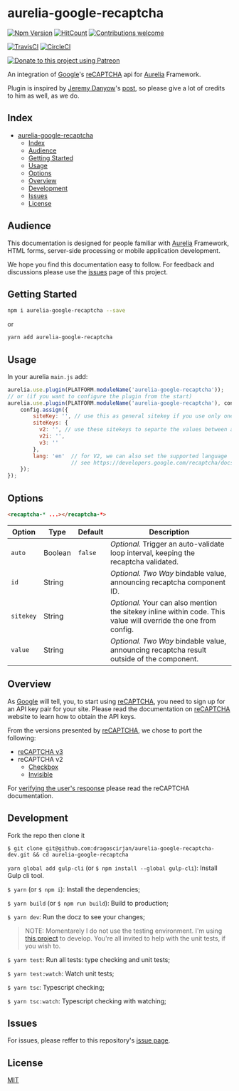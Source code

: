 # aurelia-google-recaptcha

[![Npm Version](https://img.shields.io/npm/v/aurelia-google-recaptcha.svg)](https://www.npmjs.com/package/aurelia-google-recaptcha)
[![HitCount](http://hits.dwyl.io/dragoscirjan/aurelia-google-recaptcha.svg)](http://hits.dwyl.io/dragoscirjan/aurelia-google-recaptcha)
[![Contributions welcome](https://img.shields.io/badge/contributions-welcome-brightgreen.svg?style=flat)](https://github.com/dragoscirjan/aurelia-google-recaptcha/issues)

[![TravisCI](https://travis-ci.org/dragoscirjan/aurelia-google-recaptcha.svg?branch=master)](https://travis-ci.org/dragoscirjan/aurelia-google-recaptcha)
[![CircleCI](https://circleci.com/gh/dragoscirjan/aurelia-google-recaptcha.svg?style=shield)](https://circleci.com/gh/dragoscirjan/aurelia-google-recaptcha)

[![Donate to this project using Patreon](https://img.shields.io/badge/patreon-donate-yellow.svg)](https://patreon.com/dragoscirjan)
<!-- [![Donate to this project using Flattr](https://img.shields.io/badge/flattr-donate-yellow.svg)](https://flattr.com/profile/balupton)
[![Donate to this project using Liberapay](https://img.shields.io/badge/liberapay-donate-yellow.svg)](https://liberapay.com/dragoscirjan)
[![Donate to this project using Thanks App](https://img.shields.io/badge/thanksapp-donate-yellow.svg)](https://givethanks.app/donate/npm/badges)
[![Donate to this project using Boost Lab](https://img.shields.io/badge/boostlab-donate-yellow.svg)](https://boost-lab.app/dragoscirjan/badges)
[![Donate to this project using Buy Me A Coffee](https://img.shields.io/badge/buy%20me%20a%20coffee-donate-yellow.svg)](https://buymeacoffee.com/balupton)
[![Donate to this project using Open Collective](https://img.shields.io/badge/open%20collective-donate-yellow.svg)](https://opencollective.com/dragoscirjan)
[![Donate to this project using Cryptocurrency](https://img.shields.io/badge/crypto-donate-yellow.svg)](https://dragoscirjan.me/crypto)
[![Donate to this project using Paypal](https://img.shields.io/badge/paypal-donate-yellow.svg)](https://dragoscirjan.me/paypal)
[![Buy an item on our wishlist for us](https://img.shields.io/badge/wishlist-donate-yellow.svg)](https://dragoscirjan.me/wishlist) -->


An integration of [Google](https://google.com)'s [reCAPTCHA](https://developers.google.com/recaptcha/intro) api for [Aurelia](https://aurelia.io) Framework.

Plugin is inspired by [Jeremy Danyow](http://stackoverflow.com/users/725866/jeremy-danyow)'s [post](http://stackoverflow.com/questions/35441787/use-googles-recaptcha-in-an-aurelia-application), so please give a lot of credits to him as well, as we do.

## Index

<!-- TOC -->

- [aurelia-google-recaptcha](#aurelia-google-recaptcha)
    - [Index](#index)
    - [Audience](#audience)
    - [Getting Started](#getting-started)
    - [Usage](#usage)
    - [Options](#options)
    - [Overview](#overview)
    - [Development](#development)
    - [Issues](#issues)
    - [License](#license)

<!-- /TOC -->


## Audience

This documentation is designed for people familiar with [Aurelia](https://aurelia.io) Framework, HTML forms, server-side processing or mobile application development.

We hope you find this documentation easy to follow. For feedback and discussions please use the [issues](https://github.com/dragoscirjan/aurelia-google-recaptcha/issues) page of this project.

## Getting Started

```sh
npm i aurelia-google-recaptcha --save
```

or

```sh
yarn add aurelia-google-recaptcha
```

## Usage

In your aurelia `main.js` add:

```jsx
aurelia.use.plugin(PLATFORM.moduleName('aurelia-google-recaptcha'));
// or (if you want to configure the plugin from the start)
aurelia.use.plugin(PLATFORM.moduleName('aurelia-google-recaptcha'), config => {
    config.assign({
        siteKey: '', // use this as general sitekey if you use only one type of recaptcha
        siteKeys: {
          v2: '', // use these sitekeys to separte the values between all 3 types of recaptcha
          v2i: '',
          v3: ''
        },
        lang: 'en'  // for V2, we can also set the supported language
                    // see https://developers.google.com/recaptcha/docs/language
    });
});
```

## Options

```html
<recaptcha-* ...></recaptcha-*>
```

| Option | Type | Default | Description |
|---|---|---|---|
| `auto` | Boolean | `false` | _Optional._ Trigger an auto-validate loop interval, keeping the recaptcha validated. |
| `id` | String |   | _Optional._ _Two Way_ bindable value, announcing recaptcha component ID. |
| `sitekey` | String  |   | _Optional._ Your can also mention the sitekey inline within code. This value will override the one from config. |
| `value` | String |   | _Optional._ _Two Way_ bindable value, announcing recaptcha result outside of the component. |

## Overview

As [Google](https://google.com) will tell, you, to start using [reCAPTCHA](https://developers.google.com/recaptcha/intro), you need to sign up for an API key pair for your site. Please read the documentation on [reCAPTCHA](https://developers.google.com/recaptcha/intro) website to learn how to obtain the API keys.

From the versions presented by [reCAPTCHA](https://developers.google.com/recaptcha/intro), we chose to port the following:
* [reCAPTCHA v3](https://github.com/dragoscirjan/aurelia-google-recaptcha/docs/recaptcha-v3.md)
* reCAPTCHA v2
  * [Checkbox](https://github.com/dragoscirjan/aurelia-google-recaptcha/docs/recaptcha-v2.md)
  * [Invisible](https://github.com/dragoscirjan/aurelia-google-recaptcha/docs/recaptcha-v2-invisible.md)

For [verifying the user's response](https://developers.google.com/recaptcha/docs/verify) please read the reCAPTCHA documentation.

## Development

Fork the repo then clone it

`$ git clone git@github.com:dragoscirjan/aurelia-google-recaptcha-dev.git && cd aurelia-google-recaptcha`

`yarn global add gulp-cli` (or `$ npm install --global gulp-cli`): Install Gulp cli tool.

`$ yarn` (or `$ npm i`): Install the dependencies;

`$ yarn build` (or `$ npm run build`): Build to production;

`$ yarn dev`: Run the docz to see your changes;

> NOTE: Momentarely I do not use the testing environment. I'm using [this project](https://github.com/dragoscirjan/aurelia-plugins-dev) to develop. You're all invited to help with the unit tests, if you wish to.

`$ yarn test`: Run all tests: type checking and unit tests;

`$ yarn test:watch`: Watch unit tests;

`$ yarn tsc`: Typescript checking;

`$ yarn tsc:watch`: Typescript checking with watching;

## Issues

For issues, please reffer to this repository's [issue page](https://github.com/dragoscirjan/aurelia-google-recaptcha/issues).

## License

[MIT](https://github.com/dragoscirjan/aurelia-content-loader/blob/master/LICENSE)
